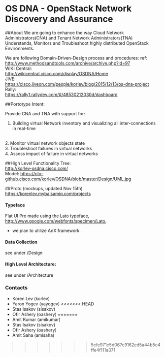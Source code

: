 OS DNA - OpenStack Network Discovery and Assurance
==================================================
##About
We are going to enhance the way Cloud Network Administrators(CNA) and Tenant Network Administrators(TNA) 
Understands, Monitors and Troubleshoot highly distributed OpenStack Environments.

We are following Domain-Driven-Design process and procedures:
ref: http://www.methodsandtools.com/archive/archive.php?id=97
<br>
WIKI Central:<br>
http://wikicentral.cisco.com/display/OSDNA/Home 
<br>
JIVE:<br>
https://cisco.jiveon.com/people/korlev/blog/2015/12/13/os-dna-project
<br>
Rally:<br>
https://rally1.rallydev.com/#/48530212030d/dashboard
<br>

##Portotype Intent:

Provide CNA and TNA with support for:
<br>
1. Building virtual Network inventory and visualizing all inter-connections in real-time
<br>
2. Monitor virtual network objects state
<br>
3. Troubleshoot failures in virtual networks
<br>
4. Assess impact of failure in virtual networks
<br>

##High Level Functionality Tree:
<br>
http://korlev-osdna.cisco.com/ <br>
Model: https://cto-github.cisco.com/korlev/OSDNA/blob/master/Design/UML.jpg

##Proto (mockups, updated Nov 15th)
<br>
https://korenlev.mybalsamiq.com/projects

#### Typeface
Flat UI Pro made using the Lato typeface, http://www.google.com/webfonts/specimen/Lato, 
+ we plan to utilize AnX framework.

#### Data Collection
see under /Design

#### High Level Architecture: <br>
see under /Architecture

### Contacts
* Koren Lev (korlev)
* Yaron Yogev (yayogev)
<<<<<<< HEAD
* Stas Isakov (sisakov)
* Ofir Ashery (oashery)
=======
* Amit Kumar (amikumar)
* Stas Isakov (sisakov)
* Ofir Ashery (oashery)
* Amit Saha (amisaha)
>>>>>>> 5cfe971c5d067c9162ed5a44b5c4ffe4f111a371
